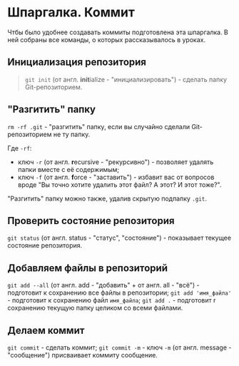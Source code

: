 # Шпаргалка. Коммит

Чтбы было удобнее создавать коммиты подготовлена эта шпаргалка. В ней собраны все команды, о которых рассказывалось в уроках.

## Инициализация репозитория

> `git init` (от англ. **init**ialize - "инициализировать") - сделать папку Git-репозиторием.

## "Разгитить" папку

`rm -rf .git` - "разгитить" папку, если вы случайно сделали Git-репозиторием не ту папку.

Где `-rf`:

* ключ `-r` (от англ. **r**ecursive - "рекурсивно") - позволяет удалять папки вместе с её содержимым;
* ключ `-f` (от англ. **f**orce - "заставить") - избавит вас от вопросов вроде "Вы точно хотите удалить этот файл? А этот? И этот тоже?".

"Разгитить" папку можно также, удалив скрытую подпапку `.git`.

## Проверить состояние репозитория

`git status` (от англ. status - "статус", "состояние") - показывает текущее состояние репозитория.

## Добавляем файлы в репозиторий

`git add --all` (от англ. add - "добавить" + от англ. all - "всё") - подготовит к сохранению все файлы в репозитории;
`git add 'имя_файла'` - подготовит к сохранению файл `имя_файла`;
`git add .` - подготовит r сохранению текущую папку целиком со всеми файлами.

## Делаем коммит

`git commit` - сделать коммит;
`git commit -m` - ключ `-m` (от англ. message - "сообщение") присваивает коммиту сообщение.